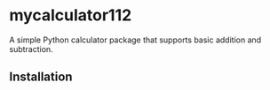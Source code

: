 # mycalculator112

A simple Python calculator package that supports basic addition and subtraction.

## Installation

